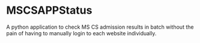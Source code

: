 # MSCSAPPStatus
A python application to check MS CS admission results in batch without the pain of having to manually login to each website individually. 
